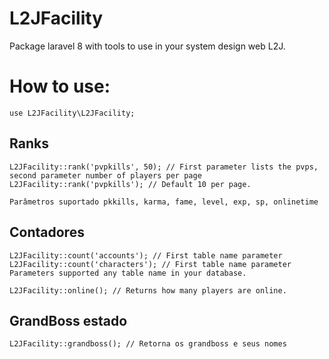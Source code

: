 # L2JFacility

Package laravel 8 with tools to use in your system design web L2J.


# How to use:

```
use L2JFacility\L2JFacility;
```
## Ranks
```
L2JFacility::rank('pvpkills', 50); // First parameter lists the pvps,
second parameter number of players per page
L2JFacility::rank('pvpkills'); // Default 10 per page.

Parâmetros suportado pkkills, karma, fame, level, exp, sp, onlinetime
```

## Contadores
```
L2JFacility::count('accounts'); // First table name parameter
L2JFacility::count('characters'); // First table name parameter
Parameters supported any table name in your database.

L2JFacility::online(); // Returns how many players are online.
```

## GrandBoss estado
```
L2JFacility::grandboss(); // Retorna os grandboss e seus nomes
```

